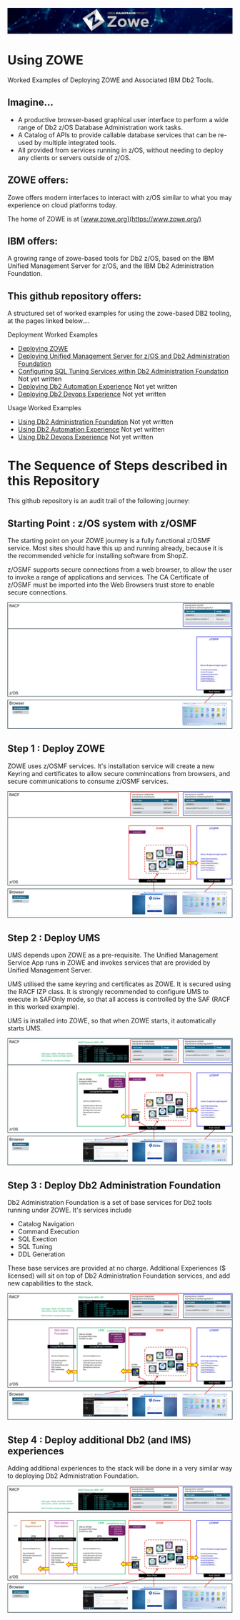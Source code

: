 ![zowelogo](/images/zowelogo.JPG)

# Using ZOWE
Worked Examples of Deploying ZOWE and Associated IBM Db2 Tools.

## Imagine...
* A productive browser-based graphical user interface to perform a wide range of Db2 z/OS Database Administration work tasks. 
* A Catalog of APIs to provide callable database services that can be re-used by multiple integrated tools.
* All provided from services running in z/OS, without needing to deploy any clients or servers outside of z/OS.

## ZOWE offers:
Zowe offers modern interfaces to interact with z/OS similar to what you may experience on cloud platforms today. 

The home of ZOWE is at [www.zowe.org](https://www.zowe.org/)

## IBM offers:
A growing range of zowe-based tools for Db2 z/OS, based on the IBM Unified Management Server for z/OS, and the IBM Db2 Administration Foundation.

## This github repository offers:
A structured set of worked examples for using the zowe-based DB2 tooling, at the pages linked below....

Deployment Worked Examples
* [Deploying ZOWE](https://github.com/zeditor01/using_zowe/blob/main/docs/deploying_zowe.md)   
* [Deploying Unified Management Server for z/OS and Db2 Administration Foundation](https://github.com/zeditor01/using_zowe/blob/main/docs/deloying_ums_and_db2adminfoundation.md)
* [Configuring SQL Tuning Services within Db2 Administration Foundation](https://github.com/zeditor01/using_zowe/blob/main/docs/configure_sql_tuning.md) Not yet written    
* [Deploying Db2 Automation Experience](https://github.com/zeditor01/using_zowe/blob/main/docs/deploying_db2automationexperience.md) Not yet written
* [Deploying Db2 Devops Experience](https://github.com/zeditor01/using_zowe/blob/main/docs/deploying_db2devopsexperience.md) Not yet written

Usage Worked Examples
* [Using Db2 Administration Foundation](https://github.com/zeditor01/using_zowe/blob/main/docs/using_db2adminfoundation.md) Not yet written
* [Using Db2 Automation Experience](https://github.com/zeditor01/using_zowe/blob/main/docs/using_db2automationexperience.md) Not yet written
* [Using Db2 Devops Experience](https://github.com/zeditor01/using_zowe/blob/main/docs/using_db2evopsexperience.md) Not yet written

# The Sequence of Steps described in this Repository

This github repository is an audit trail of the following journey:

## Starting Point : z/OS system with z/OSMF
The starting point on your ZOWE journey is a fully functional z/OSMF service. Most sites should have this up and running already, because it is the recommended vehicle for installing software from ShopZ.

z/OSMF supports secure connections from a web browser, to allow the user to invoke a range of applications and services. The CA Certificate of z/OSMF must be imported into the Web Browsers trust store to enable secure connections.

![zowe_deploy01](/images/zowe_deploy01.JPG)

## Step 1 : Deploy ZOWE
ZOWE uses z/OSMF services. It's installation service will create a new Keyring and certificates to allow secure commincations from browsers, and secure communications to consume z/OSMF services.

![zowe_deploy02](/images/zowe_deploy02.JPG)

## Step 2 : Deploy UMS
UMS depends upon ZOWE as a pre-requisite. The Unified Management Service App runs in ZOWE and invokes services that are provided by Unified Management Server.

UMS utilised the same keyring and certificates as ZOWE. It is secured using the RACF IZP class. It is strongly recommended to configure UMS to execute in SAFOnly mode, so that all access is controlled by the SAF (RACF in this worked example). 

UMS is installed into ZOWE, so that when ZOWE starts, it automatically starts UMS.

![zowe_deploy02](/images/zowe_deploy03.JPG)

## Step 3 : Deploy Db2 Administration Foundation
Db2 Administration Foundation is a set of base services for Db2 tools running under ZOWE. It's services include
* Catalog Navigation
* Command Execution
* SQL Exection
* SQL Tuning
* DDL Generation

These base services are provided at no charge. Additional Experiences ($ licensed) will sit on top of Db2 Administration Foundation services, and add new capabilities to the stack.

![zowe_deploy04](/images/zowe_deploy04.JPG)

## Step 4 : Deploy additional Db2 (and IMS) experiences

Adding additional experiences to the stack will be done in a very similar way to deploying Db2 Administration Foundation.

![zowe_deploy05](/images/zowe_deploy05.JPG)


